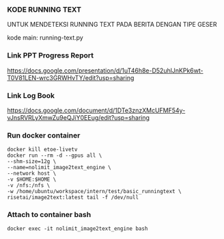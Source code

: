 ### KODE RUNNING TEXT

UNTUK MENDETEKSI RUNNING TEXT PADA BERITA DENGAN TIPE GESER

kode main: running-text.py

### Link PPT Progress Report
https://docs.google.com/presentation/d/1uT46h8e-D52uhlJnKPk6wt-T0V81LEN-wrc3GRWHvTY/edit?usp=sharing

### Link Log Book
https://docs.google.com/document/d/1DTe3znzXMcUFMF54y-vJnsRVRLyXmwZu9eQJiY0EEug/edit?usp=sharing

### Run docker container
```
docker kill etoe-livetv
docker run --rm -d --gpus all \
--shm-size=12g \
--name=nolimit_image2text_engine \
--network host \
-v $HOME:$HOME \
-v /nfs:/nfs \
-w /home/ubuntu/workspace/intern/test/basic_runningtext \
risetai/image2text:latest tail -f /dev/null
```

### Attach to container bash
```
docker exec -it nolimit_image2text_engine bash
```

